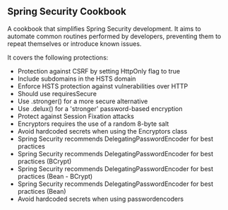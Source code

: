 ## Spring Security Cookbook
A cookbook that simplifies Spring Security development. It aims to automate common routines
performed by developers, preventing them to repeat themselves or introduce known issues.

It covers the following protections:
<ul>
<li>Protection against CSRF by setting HttpOnly flag to true</li>
<li>Include subdomains in the HSTS domain</li>
<li>Enforce HSTS protection against vulnerabilities over HTTP</li>
<li>Should use requiresSecure</li>
<li>Use .stronger() for a more secure alternative</li>
<li>Use .delux() for a 'stronger' password-based encryption</li>
<li>Protect against Session Fixation attacks</li>
<li>Encryptors requires the use of a random 8-byte salt</li>
<li>Avoid hardcoded secrets when using the Encryptors class</li>
<li>Spring Security recommends DelegatingPasswordEncoder for best practices </li>
<li>Spring Security recommends DelegatingPasswordEncoder for best practices (BCrypt)</li>
<li>Spring Security recommends DelegatingPasswordEncoder for best practices (Bean - BCrypt)</li>
<li>Spring Security recommends DelegatingPasswordEncoder for best practices (Bean)</li>
<li>Avoid hardcoded secrets when using passwordencoders</li>
</ul>
